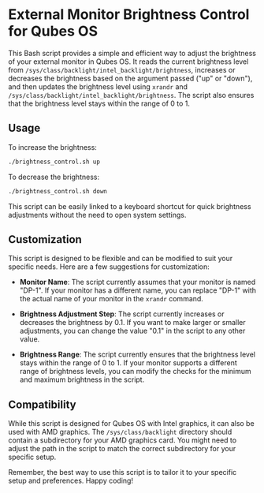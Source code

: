# External Monitor Brightness Control for Qubes OS

This Bash script provides a simple and efficient way to adjust the brightness of your external monitor in Qubes OS. It reads the current brightness level from `/sys/class/backlight/intel_backlight/brightness`, increases or decreases the brightness based on the argument passed ("up" or "down"), and then updates the brightness level using `xrandr` and `/sys/class/backlight/intel_backlight/brightness`. The script also ensures that the brightness level stays within the range of 0 to 1.

## Usage

To increase the brightness:

```bash
./brightness_control.sh up
```

To decrease the brightness:

```bash
./brightness_control.sh down
```

This script can be easily linked to a keyboard shortcut for quick brightness adjustments without the need to open system settings.

## Customization

This script is designed to be flexible and can be modified to suit your specific needs. Here are a few suggestions for customization:

- **Monitor Name**: The script currently assumes that your monitor is named "DP-1". If your monitor has a different name, you can replace "DP-1" with the actual name of your monitor in the `xrandr` command.

- **Brightness Adjustment Step**: The script currently increases or decreases the brightness by 0.1. If you want to make larger or smaller adjustments, you can change the value "0.1" in the script to any other value.

- **Brightness Range**: The script currently ensures that the brightness level stays within the range of 0 to 1. If your monitor supports a different range of brightness levels, you can modify the checks for the minimum and maximum brightness in the script.

## Compatibility

While this script is designed for Qubes OS with Intel graphics, it can also be used with AMD graphics. The `/sys/class/backlight` directory should contain a subdirectory for your AMD graphics card. You might need to adjust the path in the script to match the correct subdirectory for your specific setup.

Remember, the best way to use this script is to tailor it to your specific setup and preferences. Happy coding!
